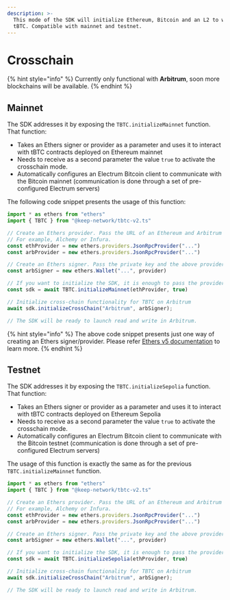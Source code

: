```yaml
---
description: >-
  This mode of the SDK will initialize Ethereum, Bitcoin and an L2 to work with
  tBTC. Compatible with mainnet and testnet.
---
```


# Crosschain

{% hint style="info" %}
Currently only functional with **Arbitrum**, soon more blockchains will be available.
{% endhint %}

## Mainnet

The SDK addresses it by exposing the `TBTC.initializeMainnet` function. That function:

* Takes an Ethers signer or provider as a parameter and uses it to interact with tBTC contracts deployed on Ethereum mainnet
* Needs to receive as a second parameter the value `true` to activate the crosschain mode.
* Automatically configures an Electrum Bitcoin client to communicate with the Bitcoin mainnet (communication is done through a set of pre-configured Electrum servers)

The following code snippet presents the usage of this function:

```typescript
import * as ethers from "ethers"
import { TBTC } from "@keep-network/tbtc-v2.ts"

// Create an Ethers provider. Pass the URL of an Ethereum and Arbitrum mainnet node.
// For example, Alchemy or Infura.
const ethProvider = new ethers.providers.JsonRpcProvider("...")
const arbProvider = new ethers.providers.JsonRpcProvider("...")

// Create an Ethers signer. Pass the private key and the above provider.
const arbSigner = new ethers.Wallet("...", provider)

// If you want to initialize the SDK, it is enough to pass the provider.
const sdk = await TBTC.initializeMainnet(ethProvider, true)

// Initialize cross-chain functionality for TBTC on Arbitrum
await sdk.initializeCrossChain("Arbitrum", arbSigner);

// The SDK will be ready to launch read and write in Arbitrum. 
```

{% hint style="info" %}
The above code snippet presents just one way of creating an Ethers signer/provider. Please refer [Ethers v5 documentation](https://docs.ethers.org/v5/api) to learn more.
{% endhint %}



## Testnet

The SDK addresses it by exposing the `TBTC.initializeSepolia` function. That function:

* Takes an Ethers signer or provider as a parameter and uses it to interact with tBTC contracts deployed on Ethereum Sepolia
* Needs to receive as a second parameter the value `true` to activate the crosschain mode.
* Automatically configures an Electrum Bitcoin client to communicate with the Bitcoin testnet (communication is done through a set of pre-configured Electrum servers)

The usage of this function is exactly the same as for the previous `TBTC.initializeMainnet` function.

```typescript
import * as ethers from "ethers"
import { TBTC } from "@keep-network/tbtc-v2.ts"

// Create an Ethers provider. Pass the URL of an Ethereum and Arbitrum testnet node.
// For example, Alchemy or Infura.
const ethProvider = new ethers.providers.JsonRpcProvider("...")
const arbProvider = new ethers.providers.JsonRpcProvider("...")

// Create an Ethers signer. Pass the private key and the above provider.
const arbSigner = new ethers.Wallet("...", provider)

// If you want to initialize the SDK, it is enough to pass the provider.
const sdk = await TBTC.initializeSepolia(ethProvider, true)

// Initialize cross-chain functionality for TBTC on Arbitrum
await sdk.initializeCrossChain("Arbitrum", arbSigner);

// The SDK will be ready to launch read and write in Arbitrum. 
```
